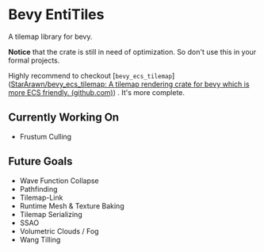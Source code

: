 # Bevy EntiTiles

A tilemap library for bevy.

**Notice** that the crate is still in need of optimization. So don't use this in your formal projects.

Highly recommend to checkout [`bevy_ecs_tilemap`]([StarArawn/bevy_ecs_tilemap: A tilemap rendering crate for bevy which is more ECS friendly. (github.com)](https://github.com/StarArawn/bevy_ecs_tilemap)) . It's more complete.

## Currently Working On

- Frustum Culling

## Future Goals

- Wave Function Collapse
- Pathfinding
- Tilemap-Link
- Runtime Mesh & Texture Baking
- Tilemap Serializing
- SSAO
- Volumetric Clouds / Fog
- Wang Tilling
